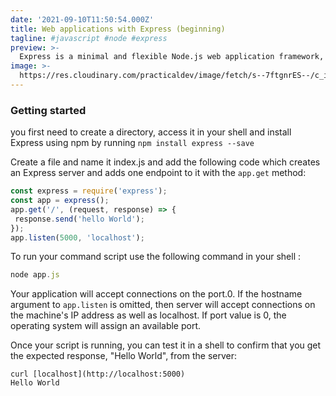 ```yaml
---
date: '2021-09-10T11:50:54.000Z'
title: Web applications with Express (beginning)
tagline: #javascript #node #express
preview: >-
  Express is a minimal and flexible Node.js web application framework, providing a robust set of features for building web applications.
image: >-
  https://res.cloudinary.com/practicaldev/image/fetch/s--7ftgnrES--/c_imagga_scale,f_auto,fl_progressive,h_420,q_auto,w_1000/https://dev-to-uploads.s3.amazonaws.com/uploads/articles/qal2md48u9ia9983319w.png
---
```


### Getting started

you first need to create a directory, access it in your shell and install Express using npm by running `npm install express --save`

Create a file and name it index.js and add the following code which creates an Express server and adds one endpoint to it with the `app.get` method:

```javascript
const express = require('express');
const app = express();
app.get('/', (request, response) => {
 response.send('hello World');
});
app.listen(5000, 'localhost');

```
To run your command script use the following command in your shell :
```javascript
node app.js
```
Your application will accept connections on the port.0. If the hostname argument to `app.listen` is
omitted, then server will accept connections on the machine's IP address as well as localhost. If port value is 0, the operating system will assign an available port.

Once your script is running, you can test it in a shell to confirm that you get the expected response, "Hello World", from
the server:

```
curl [localhost](http://localhost:5000) 
Hello World

```






